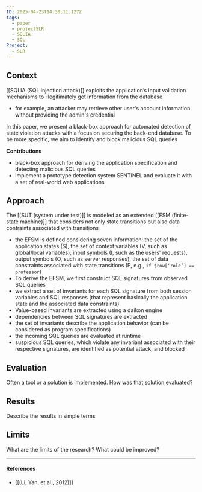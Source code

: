 ```yaml
---
ID: 2025-04-23T14:30:11.127Z
tags:
  - paper
  - projectSLR
  - SQLIA
  - SQL
Project:
  - SLR
---
```

## Context

[[SQLIA (SQL injection attack)]] exploits the application’s input validation mechanisms to illegitimately get information from the database
- for example, an attacker may retrieve other user's account information without providing the admin's credential

In this paper, we present a black-box approach for automated detection of state violation attacks with a focus on securing the back-end database. To be more specific, we aim to identify and block malicious SQL queries

**Contributions**
- black-box approach for deriving the application specification and detecting malicious SQL queries
- implement a prototype detection system SENTINEL and evaluate it with a set of real-world web applications

## Approach

The [[SUT (system under test)]] is modeled as an extended [[FSM (finite-state machine)]] that considers not only state transitions but also data contraints associated with transitions
- the EFSM is defined considering seven information: the set of the application states (S), the set of context variables (V, such as global/local variables), input symbols (I, such as the users' requests), output symbols (O, such as server responses), the set of data constraints associated with state transitions (P, e.g., `if $row[‘role’] == professor`)
- To derive the EFSM, we first construct SQL signatures from observed SQL queries
- we extract a set of invariants for each SQL signature from both session variables and SQL responses (that represent basically the application state and the associated data constraints).
- Value-based invariants are extracted using a daikon engine
- dependencies between SQL signatures are extracted
- the set of invariants describe the application behavior (can be considered as program specifications)
- the incoming SQL queries are evaluated at runtime
- suspicious SQL queries, which violate any invariant associated with their respective signatures, are identified as potential attack, and blocked

## Evaluation

Often a tool or a solution is implemented. How was that solution evaluated?

## Results

Describe the results in simple terms

## Limits

What are the limits of the research? What could be improved?

---
#### References
- [[(Li, Yan, et al., 2012)]]
